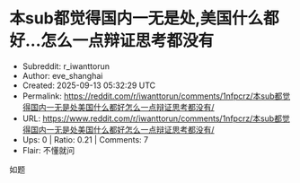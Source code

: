 # 本sub都觉得国内一无是处,美国什么都好...怎么一点辩证思考都没有

- Subreddit: r_iwanttorun
- Author: eve_shanghai
- Created: 2025-09-13 05:32:29 UTC
- Permalink: https://reddit.com/r/iwanttorun/comments/1nfpcrz/本sub都觉得国内一无是处美国什么都好怎么一点辩证思考都没有/
- URL: https://www.reddit.com/r/iwanttorun/comments/1nfpcrz/本sub都觉得国内一无是处美国什么都好怎么一点辩证思考都没有/
- Ups: 0 | Ratio: 0.21 | Comments: 7
- Flair: 不懂就问


如题


